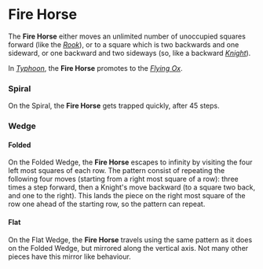 # Fire Horse

The **Fire Horse** either moves an unlimited number of unoccupied
squares forward (like the [*Rook*](rook.html)), or to a square
which is two backwards and one sideward, or one backward and two
sideways (so, like a backward [*Knight*](knight.html)).

In [*Typhoon*](#chess-v:rules/typhoon-revised), the **Fire Horse**
promotes to the [*Flying Ox*](flying_ox.html).

### Spiral

On the Spiral, the **Fire Horse** gets trapped quickly, after 45 steps.

### Wedge

#### Folded

On the Folded Wedge, the **Fire Horse** escapes to infinity by visiting
the four left most squares of each row. The pattern consist of repeating
the following four moves (starting from a right most square of a row):
three times a step forward, then a Knight's move backward (to a square
two back, and one to the right). This lands the piece on the right most
square of the row one ahead of the starting row, so the pattern can
repeat.

#### Flat

On the Flat Wedge, the **Fire Horse** travels using the same pattern
as it does on the Folded Wedge, but mirrored along the vertical axis.
Not many other pieces have this mirror like behaviour.

